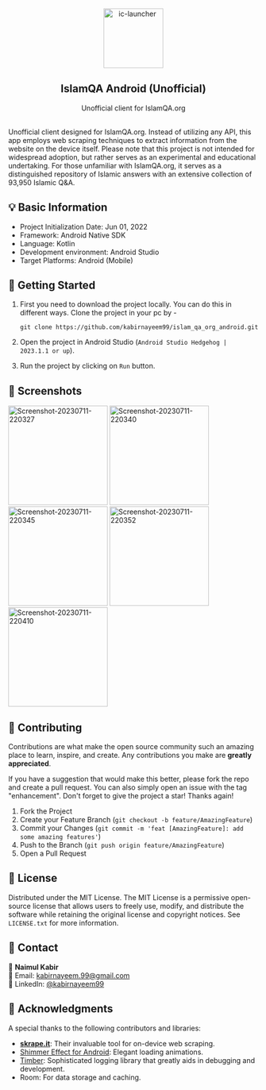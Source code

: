 <br />
<div align="center">

<a href="https://imgbb.com/"><img src="https://i.ibb.co/T26H0zQ/ic-launcher.png" alt="ic-launcher" border="0" width="120" height="120"></a>

<h2 align="center">IslamQA Android (Unofficial)</h3>

  <p align="center">
    Unofficial client for IslamQA.org
    <br />

</div>
<br />
Unofficial client designed for IslamQA.org. Instead of utilizing any API, this app employs web scraping techniques to extract information from the website on the device itself.
Please note that this project is not intended for widespread adoption, but rather serves as an experimental and educational undertaking.
For those unfamiliar with IslamQA.org, it serves as a distinguished repository of Islamic answers with an extensive collection of 93,950 Islamic Q&A.

## 💡 Basic Information

* Project Initialization Date: Jun 01, 2022
* Framework: Android Native SDK
* Language: Kotlin
* Development environment: Android Studio
* Target Platforms: Android (Mobile)

## 🚀 Getting Started

1) First you need to download the project locally. You can do this in different ways. Clone the
   project in your pc by -

   ```shell
   git clone https://github.com/kabirnayeem99/islam_qa_org_android.git
   ```
2) Open the project in Android Studio (`Android Studio Hedgehog | 2023.1.1 or up`).
3) Run the project by clicking on `Run` button.

## 📸 Screenshots

<a href="https://ibb.co/1Rdgk9t"><img src="https://i.ibb.co/YfyCxtF/Screenshot-20230711-220327.png" alt="Screenshot-20230711-220327" border="0" width="200"></a>
<a href="https://ibb.co/QrKy89Q"><img src="https://i.ibb.co/ZWMqHdX/Screenshot-20230711-220340.png" alt="Screenshot-20230711-220340" border="0" width="200"></a>
<a href="https://ibb.co/bWD3CK8"><img src="https://i.ibb.co/r7Ntzw1/Screenshot-20230711-220345.png" alt="Screenshot-20230711-220345" border="0" width="200"></a>
<a href="https://ibb.co/S6Qnhwd"><img src="https://i.ibb.co/p1WztjR/Screenshot-20230711-220352.png" alt="Screenshot-20230711-220352" border="0" width="200"></a>
<a href="https://ibb.co/gDXg1g0"><img src="https://i.ibb.co/LCqpwpT/Screenshot-20230711-220410.png" alt="Screenshot-20230711-220410" border="0" width="200"></a>

## 🫶 Contributing

Contributions are what make the open source community such an amazing place to learn, inspire, and
create. Any contributions you make are **greatly appreciated**.

If you have a suggestion that would make this better, please fork the repo and create a pull
request. You can also simply open an issue with the tag "enhancement". Don't forget to give the
project a star! Thanks again!

1. Fork the Project
2. Create your Feature Branch (`git checkout -b feature/AmazingFeature`)
3. Commit your Changes (`git commit -m 'feat [AmazingFeature]: add some amazing features'`)
4. Push to the Branch (`git push origin feature/AmazingFeature`)
5. Open a Pull Request

## 📜 License

Distributed under the MIT License. The MIT License is a permissive open-source license that allows
users to freely use, modify, and distribute the software while retaining the original license and
copyright notices. See `LICENSE.txt` for more information.

## 📮 Contact

👤 **Naimul Kabir**<br/>
📧 Email: kabirnayeem.99@gmail.com<br/>
💼 LinkedIn: [@kabirnayeem99](https://www.linkedin.com/in/kabirnayeem99/)

## 💌 Acknowledgments

A special thanks to the following contributors and libraries:

* **[skrape.it](https://github.com/skrapeit/skrape.it)**: Their invaluable tool for on-device web
  scraping.
* [Shimmer Effect for Android](https://facebook.github.io/shimmer-android/): Elegant loading
  animations.
* [Timber](https://github.com/JakeWharton/timber): Sophisticated logging library that greatly aids
  in debugging and development.
* Room: For data storage and caching.


